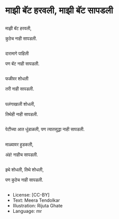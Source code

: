 # माझी बॅट हरवली, माझी बॅट सापडली

##
माझी बॅट हरवली,

कुठेच नाही सापडली.

##
दारामागे पाहिली

पण बॅट नाही सापडली.

##
फळीवर   शोधली

तरी नाही सापडली.

##
पलंगाखाली शोधली,

तिथेही नाही सापडली.

##
पेटीच्या आत धुंडाळली,
पण त्यातसुद्धा नाही सापडली.

##
माळ्यावर हुडकली,

अंहं!  नाहीच सापडली.

##
इथे शोधली,  तिथे शोधली,

पण कुठेच नाही सापडली.

##
* License: [CC-BY]
* Text: Meera Tendolkar
* Illustration: Rijuta Ghate
* Language: mr
